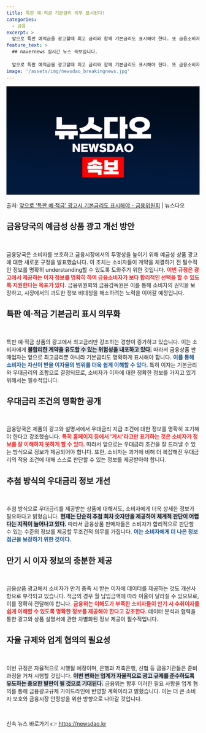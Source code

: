 ```yaml
---
title: 특판 예·적금 기본금리 의무 표시된다!
categories:
  - 금융
excerpt: >
  앞으로 특판 예적금을 광고할때 최고 금리와 함께 기본금리도 표시해야 한다. 또 금융소비자가 만기 때 받는 이…
feature_text: >
  ## navernews 실시간 뉴스 속보입니다.

  앞으로 특판 예적금을 광고할때 최고 금리와 함께 기본금리도 표시해야 한다. 또 금융소비자가 만기 때 받는 이…
image: '/assets/img/newsdao_breakingnews.jpg'
---
```


![뉴스다오 속보](/assets/img/newsdao_breakingnews.jpg)

<p>출처: <a href="https://newsdao.kr/1931" rel="dofollow">앞으로 ‘특판 예·적금’ 광고시 기본금리도 표시해야 - 금융위원회</a> | 뉴스다오</p>

<h2 data-ke-size="size26">금융당국의 예금성 상품 광고 개선 방안</h2>

<p data-ke-size="size16">&nbsp;</p>

금융당국은 소비자를 보호하고 금융시장에서의 투명성을 높이기 위해 예금성 상품 광고에 대한 새로운 규정을 발표했습니다. 이 조치는 소비자들이 계약을 체결하기 전 필수적인 정보를 명확히 understanding할 수 있도록 도와주기 위한 것입니다. <b><span style="color: #ee2323;">이번 규정은 광고에서 제공하는 이자 정보를 명확히 하여 금융소비자가 보다 합리적인 선택을 할 수 있도록 지원한다는 목표가 있다.</span></b> 금융위원회와 금융감독원은 이를 통해 소비자의 권익을 보장하고, 시장에서의 과도한 정보 비대칭을 해소하려는 노력을 이어갈 예정입니다.

<h2 data-ke-size="size26">특판 예·적금 기본금리 표시 의무화</h2>

<p data-ke-size="size16">&nbsp;</p>

특판 예·적금 상품의 광고에서 최고금리만 강조하는 경향이 증가하고 있습니다. 이는 소비자에게 <b><span style="background-color: #21538527;">불합리한 계약을 유도할 수 있는 위험성을 내포하고 있다.</span></b> 따라서 금융상품 판매업자는 앞으로 최고금리뿐 아니라 기본금리도 명확하게 표시해야 합니다. <b><span style="color: #1a5490;">이를 통해 소비자는 자신이 받을 이자율의 범위를 더욱 쉽게 이해할 수 있다.</span></b> 특히 이자는 기본금리와 우대금리의 조합으로 결정되므로, 소비자가 이자에 대한 정확한 정보를 가지고 있기 위해서는 필수적입니다.

<h2 data-ke-size="size26">우대금리 조건의 명확한 공개</h2>

<p data-ke-size="size16">&nbsp;</p>

금융당국은 제품의 광고와 설명서에서 우대금리 지급 조건에 대한 정보를 명확히 표기해야 한다고 강조했습니다. <b><span style="color: #ee2323;">특히 홈페이지 등에서 '게시'라고만 표기하는 것은 소비자가 정보를 잘 이해하지 못하게 할 수 있다.</span></b> 따라서 앞으로는 우대금리 조건을 잘 드러낼 수 있는 방식으로 정보가 제공되어야 합니다. 또한, 소비자는 과거에 비해 더 복잡해진 우대금리의 적용 조건에 대해 스스로 판단할 수 있는 정보를 제공받아야 합니다.

<h2 data-ke-size="size26">추첨 방식의 우대금리 정보 개선</h2>

<p data-ke-size="size16">&nbsp;</p>

추첨 방식으로 우대금리를 제공받는 상품에 대해서도, 소비자에게 더욱 상세한 정보가 필요하다고 밝혔습니다. <b><span style="background-color: #21538527;">현재는 단순히 추첨 회차 숫자만을 제공하여 체계적 판단이 어렵다는 지적이 늘어나고 있다.</span></b> 따라서 금융상품 판매자들은 소비자가 합리적으로 판단할 수 있는 수준의 정보를 제공할 무조건적 의무를 가집니다. <b><span style="color: #1a5490;">이는 소비자에게 더 나은 정보 접근을 보장하기 위한 것이다.</span></b>

<h2 data-ke-size="size26">만기 시 이자 정보의 충분한 제공</h2>

<p data-ke-size="size16">&nbsp;</p>

금융상품 광고에서 소비자가 만기 충족 시 받는 이자에 데이터를 제공하는 것도 개선사항으로 부각되고 있습니다. 적금의 경우 월 납입금액에 따라 이율이 달라질 수 있으므로, 이를 정확히 전달해야 합니다. <b><span style="color: #ee2323;">금융위는 이해도가 부족한 소비자들이 만기 시 수취이자를 쉽게 이해할 수 있도록 명확한 정보를 제공해야 한다고 강조한다.</span></b> 데이터 분석과 협력을 통한 광고와 상품 설명서에 관한 차별화된 정보 제공이 필수적입니다.

<h2 data-ke-size="size26">자율 규제와 업계 협의의 필요성</h2>

<p data-ke-size="size16">&nbsp;</p>

이번 규정은 자율적으로 시행될 예정이며, 은행과 저축은행, 신협 등 금융기관들은 준비과정을 거쳐 시행할 것입니다. <b><span style="background-color: #21538527;">이번 변화는 업계가 자율적으로 광고 규제를 준수하도록 유도하는 중요한 발판이 될 것으로 기대된다.</span></b> 금융위는 향후 이러한 필요 사항을 업계 협의를 통해 금융광고규제 가이드라인에 반영할 계획이라고 밝혔습니다. 이는 더 큰 소비자 보호와 금융시장 안정성을 위한 방향으로 나아갈 것입니다.

<p data-ke-size="size16">&nbsp;</p> 

신속 뉴스 바로가기 👉 <a href="https://newsdao.kr" rel="dofollow">https://newsdao.kr</a>


